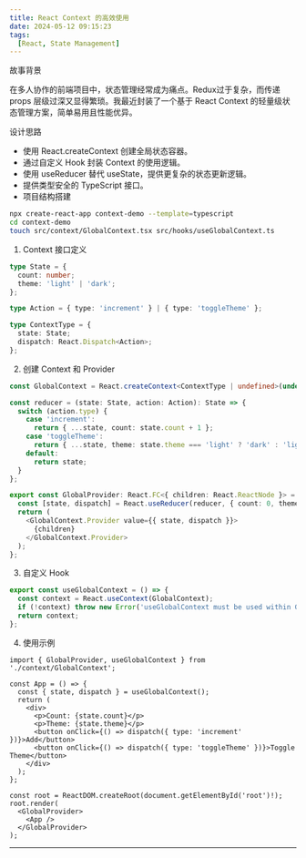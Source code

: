 ```yaml
---
title: React Context 的高效使用
date: 2024-05-12 09:15:23
tags:
  [React, State Management]  
---
```

故事背景

在多人协作的前端项目中，状态管理经常成为痛点。Redux过于复杂，而传递 props 层级过深又显得繁琐。我最近封装了一个基于 React Context 的轻量级状态管理方案，简单易用且性能优异。

设计思路

- 使用 React.createContext 创建全局状态容器。
- 通过自定义 Hook 封装 Context 的使用逻辑。
- 使用 useReducer 替代 useState，提供更复杂的状态更新逻辑。
- 提供类型安全的 TypeScript 接口。
- 项目结构搭建

```bash
npx create-react-app context-demo --template=typescript
cd context-demo
touch src/context/GlobalContext.tsx src/hooks/useGlobalContext.ts
```

1. Context 接口定义

```ts
type State = {
  count: number;
  theme: 'light' | 'dark';
};

type Action = { type: 'increment' } | { type: 'toggleTheme' };

type ContextType = {
  state: State;
  dispatch: React.Dispatch<Action>;
};
```

2. 创建 Context 和 Provider

```ts
const GlobalContext = React.createContext<ContextType | undefined>(undefined);

const reducer = (state: State, action: Action): State => {
  switch (action.type) {
    case 'increment':
      return { ...state, count: state.count + 1 };
    case 'toggleTheme':
      return { ...state, theme: state.theme === 'light' ? 'dark' : 'light' };
    default:
      return state;
  }
};

export const GlobalProvider: React.FC<{ children: React.ReactNode }> = ({ children }) => {
  const [state, dispatch] = React.useReducer(reducer, { count: 0, theme: 'light' });
  return (
    <GlobalContext.Provider value={{ state, dispatch }}>
      {children}
    </GlobalContext.Provider>
  );
};
```

3. 自定义 Hook

```ts
export const useGlobalContext = () => {
  const context = React.useContext(GlobalContext);
  if (!context) throw new Error('useGlobalContext must be used within GlobalProvider');
  return context;
};
```

4. 使用示例

```tsx
import { GlobalProvider, useGlobalContext } from './context/GlobalContext';

const App = () => {
  const { state, dispatch } = useGlobalContext();
  return (
    <div>
      <p>Count: {state.count}</p>
      <p>Theme: {state.theme}</p>
      <button onClick={() => dispatch({ type: 'increment' })}>Add</button>
      <button onClick={() => dispatch({ type: 'toggleTheme' })}>Toggle Theme</button>
    </div>
  );
};

const root = ReactDOM.createRoot(document.getElementById('root')!);
root.render(
  <GlobalProvider>
    <App />
  </GlobalProvider>
);
```

------
